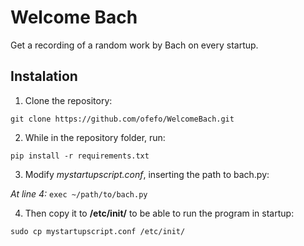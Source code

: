 # Welcome Bach

Get a recording of a random work by Bach on every startup.

## Instalation

1. Clone the repository:

`git clone https://github.com/ofefo/WelcomeBach.git`

2. While in the repository folder, run:

`pip install -r requirements.txt`

3. Modify *mystartupscript.conf*, inserting the path to bach.py:

*At line 4:*
`exec ~/path/to/bach.py`

4. Then copy it to **/etc/init/** to be able to run the program in startup:

`sudo cp mystartupscript.conf /etc/init/`